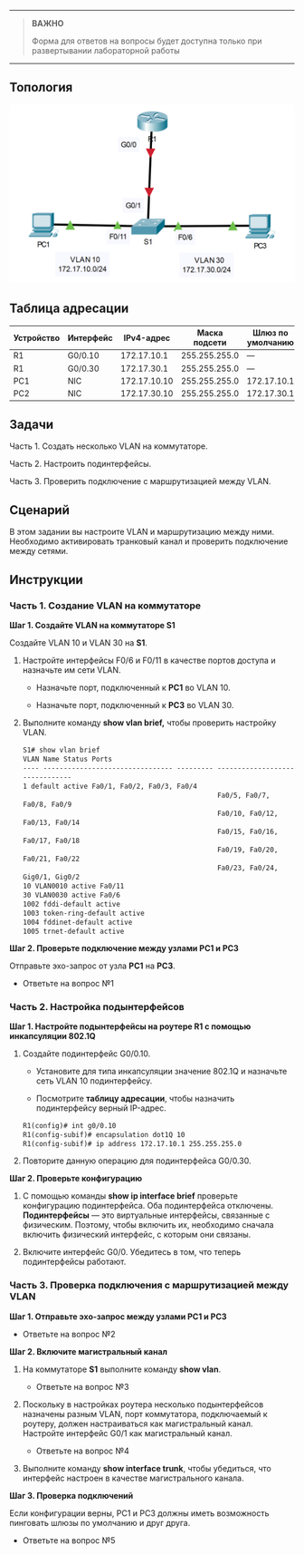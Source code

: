 
---

> **ВАЖНО**
> 
> Форма для ответов на вопросы будет доступна только при развертывании лабораторной работы 

---

## Топология

![](./assets/topology.png)

## Таблица адресации

| Устройство | Интерфейс | IPv4-адрес   | Маска подсети | Шлюз по умолчанию |
|------------|-----------|--------------|---------------|-------------------|
| R1         | G0/0.10   | 172.17.10.1  | 255.255.255.0 | —                 |
| R1         | G0/0.30   | 172.17.30.1  | 255.255.255.0 | —                 |
| PC1        | NIC       | 172.17.10.10 | 255.255.255.0 | 172.17.10.1       |
| PC2        | NIC       | 172.17.30.10 | 255.255.255.0 | 172.17.30.1       |

## Задачи

Часть 1. Создать несколько VLAN на коммутаторе.

Часть 2. Настроить подинтерфейсы.

Часть 3. Проверить подключение с маршрутизацией между VLAN.

## Сценарий

В этом задании вы настроите VLAN и маршрутизацию между ними. Необходимо активировать транковый канал и проверить подключение между сетями.

## Инструкции

### Часть 1. Создание VLAN на коммутаторе

**Шаг 1. Создайте VLAN на коммутаторе S1**

Создайте VLAN 10 и VLAN 30 на **S1**.

1.  Настройте интерфейсы F0/6 и F0/11 в качестве портов доступа и назначьте им сети VLAN.

    -   Назначьте порт, подключенный к **PC1** во VLAN 10.

    -   Назначьте порт, подключенный к **PC3** во VLAN 30.

2.  Выполните команду **show vlan brief,** чтобы проверить настройку VLAN.

    ```
    S1# show vlan brief
    VLAN Name Status Ports
    ---- -------------------------------- --------- -------------------------------
    1 default active Fa0/1, Fa0/2, Fa0/3, Fa0/4
                                                    Fa0/5, Fa0/7, Fa0/8, Fa0/9
                                                    Fa0/10, Fa0/12, Fa0/13, Fa0/14
                                                    Fa0/15, Fa0/16, Fa0/17, Fa0/18
                                                    Fa0/19, Fa0/20, Fa0/21, Fa0/22
                                                    Fa0/23, Fa0/24, Gig0/1, Gig0/2
    10 VLAN0010 active Fa0/11
    30 VLAN0030 active Fa0/6
    1002 fddi-default active
    1003 token-ring-default active
    1004 fddinet-default active
    1005 trnet-default active
    ```

**Шаг 2. Проверьте подключение между узлами PC1 и PC3**

Отправьте эхо-запрос от узла **PC1** на **PC3**.

- Ответьте на вопрос №1

### Часть 2. Настройка подынтерфейсов

**Шаг 1. Настройте подынтерфейсы на роутере R1 с помощью инкапсуляции 802.1Q**

1.  Создайте подинтерфейс G0/0.10.

    -   Установите для типа инкапсуляции значение 802.1Q и назначьте сеть VLAN 10 подинтерфейсу.

    -   Посмотрите **таблицу адресации**, чтобы назначить подинтерфейсу верный IP-адрес.

    ```
    R1(config)# int g0/0.10
    R1(config-subif)# encapsulation dot1Q 10
    R1(config-subif)# ip address 172.17.10.1 255.255.255.0
    ```

2.  Повторите данную операцию для подинтерфейса G0/0.30.

**Шаг 2. Проверьте конфигурацию**

1.  С помощью команды **show ip interface brief** проверьте конфигурацию подинтерфейса. Оба подинтерфейса отключены. **Подинтерфейсы** — это виртуальные интерфейсы, связанные с физическим. Поэтому, чтобы включить их, необходимо сначала включить физический интерфейс, с которым они связаны.

2.  Включите интерфейс G0/0. Убедитесь в том, что теперь подинтерфейсы работают.

### Часть 3. Проверка подключения с маршрутизацией между VLAN

**Шаг 1. Отправьте эхо-запрос между узлами PC1 и PC3**

- Ответьте на вопрос №2

**Шаг 2. Включите магистральный канал**

1.  На коммутаторе **S1** выполните команду **show vlan**.

    - Ответьте на вопрос №3

2.  Поскольку в настройках роутера несколько подынтерфейсов назначены разным VLAN, порт коммутатора, подключаемый к роутеру, должен настраиваться как магистральный канал. Настройте интерфейс G0/1 как магистральный канал.

    - Ответьте на вопрос №4

3.  Выполните команду **show interface trunk**, чтобы убедиться, что интерфейс настроен в качестве магистрального канала.

**Шаг 3. Проверка подключений**

Если конфигурации верны, PC1 и PC3 должны иметь возможность пинговать шлюзы по умолчанию и друг друга.

- Ответьте на вопрос №5

<!-- [Скачать файл Packet Tracer для локального запуска](./assets/4.2.7-lab.pka) -->
